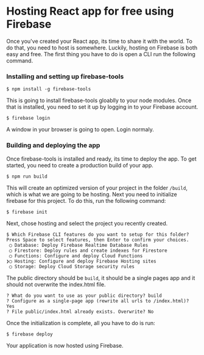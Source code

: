 # Hosting React app for free using Firebase

Once you've created your React app, its time to share it with the world. To do that, you need to host is somewhere. Luckily, hosting on Firebase is both easy and free. The first thing you have to do is open a CLI run the following command.
### Installing and setting up firebase-tools
```
$ npm install -g firebase-tools
```
This is going to install firebase-tools gloablly to your node modules. Once that is installed, you need to set it up by logging in to your Firebase account.
```
$ firebase login
```
A window in your browser is going to open. Login normaly.

### Building and deploying the app
Once firebase-tools is installed and ready, its time to deploy the app. To get started, you need to create a production build of your app.
```
$ npm run build
```
This will create an optimized version of your project in the folder `/build`, which is what we are going to be hosting. 
Next you need to initialize firebase for this project. To do this, run the following command: 
```
$ firebase init
```
Next, chose hosting and select the project you recently created. 
```
$ Which Firebase CLI features do you want to setup for this folder? Press Space to select features, then Enter to confirm your choices.
 ◯ Database: Deploy Firebase Realtime Database Rules
 ◯ Firestore: Deploy rules and create indexes for Firestore
 ◯ Functions: Configure and deploy Cloud Functions
❯◯ Hosting: Configure and deploy Firebase Hosting sites
 ◯ Storage: Deploy Cloud Storage security rules
```
The public directory should be `build`, it should be a single pages app and it should not overwrite the index.html file. 
```
? What do you want to use as your public directory? build
? Configure as a single-page app (rewrite all urls to /index.html)? Yes
? File public/index.html already exists. Overwrite? No
```
Once the initialization is complete, all you have to do is run:
```
$ firebase deploy
```
Your application is now hosted using Firebase.